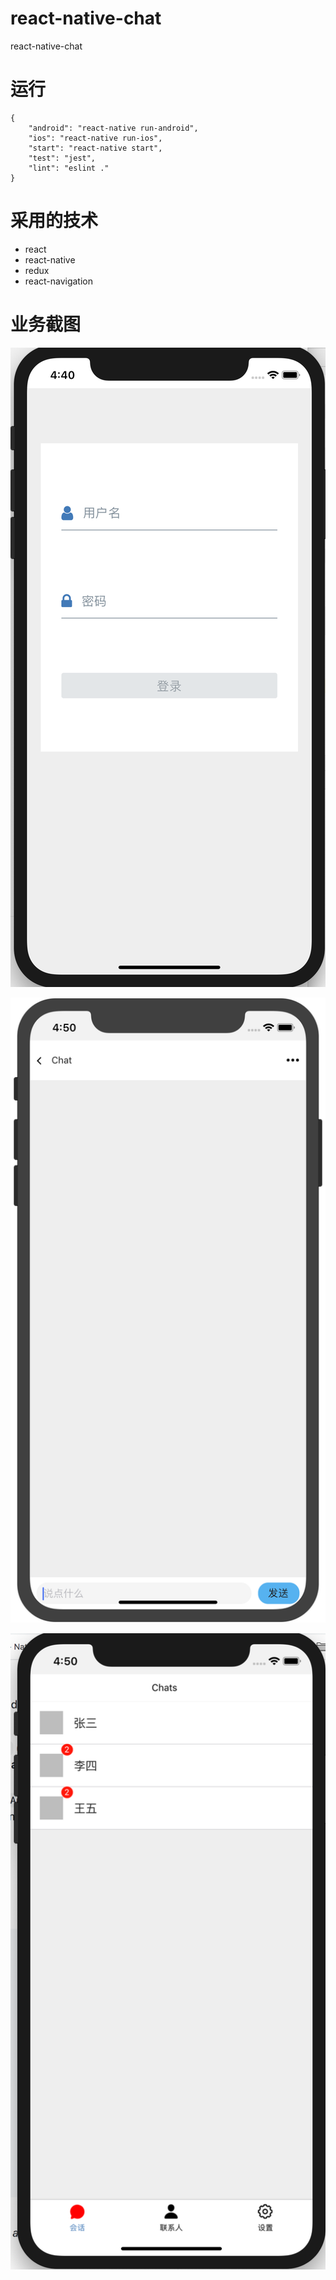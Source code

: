 # react-native-chat
react-native-chat

# 运行

```shell script
{
    "android": "react-native run-android",
    "ios": "react-native run-ios",
    "start": "react-native start",
    "test": "jest",
    "lint": "eslint ."
}
```

# 采用的技术

- react
- react-native
- redux
- react-navigation


# 业务截图

<img src="./docs/imgs/login.png"></img>

<img src="./docs/imgs/chat.png"></img>

<img src="./docs/imgs/chats.png"></img>




